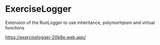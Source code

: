 # ExerciseLogger
Extension of the RunLogger to use inheritance, polymorhpism and virtual functions

https://exerciselogger-20b8e.web.app/
